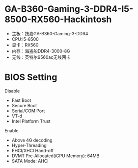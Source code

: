 # GA-B360-Gaming-3-DDR4-I5-8500-RX560-Hackintosh
+ 主板：技嘉GA-B360-Gaming-3-DDR4
+ CPU:I5-8500
+ 显卡：RX560
+ 内存：海盗船DDR4-3000-8G
+ 无线：英特尔9560ac无线网卡
# BIOS Setting
Disable
* Fast Boot
* Secure Boot
* Serial/COM Port
* VT-d
* Intel Platform Trust

Enable
* Above 4G decoding
* Hyper-Threading
* EHCI/XHCI Hand-off
* DVMT Pre-Allocated(iGPU Memory): 64MB
* SATA Mode: AHCI
